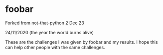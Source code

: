 # foobar

Forked from not-that-python
2 Dec 23


24/11/2020 (the year the world burns alive)

These are the challenges I was given by foobar and my results.
I hope this can help other people with the same challenges.


